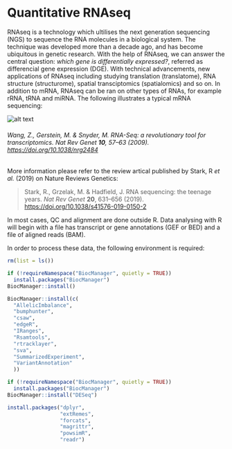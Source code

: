 # Quantitative RNAseq

RNAseq is a technology which ultilises the next generation sequencing (NGS) to sequence the RNA molecules in a biological system. The technique was developed more than a decade ago, and has become ubiquitous in genetic research. With the help of RNAseq, we can answer the central question: *which gene is differentially expressed?*, referred as differencial gene expression (DGE). With technical advancements, new applications of RNAseq including studying translation (translatome), RNA structure (structurome), spatial transciptomics (spatialomics) and so on. In addition to mRNA, RNAseq can be ran on other types of RNAs, for example rRNA, tRNA and miRNA. The following illustrates a typical mRNA sequencing:

![alt text](https://media.springernature.com/full/springer-static/image/art%3A10.1038%2Fnrg2484/MediaObjects/41576_2009_Article_BFnrg2484_Fig1_HTML.jpg)

###### Wang, Z., Gerstein, M. & Snyder, M. RNA-Seq: a revolutionary tool for transcriptomics. *Nat Rev Genet* **10**, 57–63 (2009). https://doi.org/10.1038/nrg2484

More information please refer to the review artical published by Stark, R *et al.* (2019) on Nature Reviews Genetics: 
> Stark, R., Grzelak, M. & Hadfield, J. RNA sequencing: the teenage years. *Nat Rev Genet* **20**, 631–656 (2019). https://doi.org/10.1038/s41576-019-0150-2

In most cases, QC and alignment are done outside R. Data analysing with R will begin with a file has transcript or gene annotations (GEF or BED) and a file of aligned reads (BAM).

In order to process these data, the following environment is required:
```r
rm(list = ls())

if (!requireNamespace("BiocManager", quietly = TRUE))
  install.packages("BiocManager")
BiocManager::install()

BiocManager::install(c(
  "AllelicImbalance",
  "bumphunter",
  "csaw",
  "edgeR",
  "IRanges",
  "Rsamtools",
  "rtracklayer",
  "sva",
  "SummarizedExperiment",
  "VariantAnnotation"
  ))

if (!requireNamespace("BiocManager", quietly = TRUE))
  install.packages("BiocManager")
BiocManager::install("DESeq")

install.packages("dplyr",
                 "extRemes",
                 "forcats",
                 "magrittr",
                 "powsimR",
                 "readr")
```
